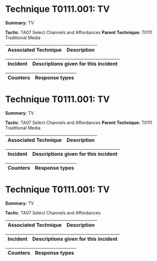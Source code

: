 # Technique T0111.001: TV

**Summary**: TV

**Tactic**: TA07 Select Channels and Affordances **Parent Technique:** T0111 Traditional Media


| Associated Technique | Description |
| --------- | ------------------------- |



| Incident | Descriptions given for this incident |
| -------- | -------------------- |



| Counters | Response types |
| -------- | -------------- |


# Technique T0111.001: TV

**Summary**: TV

**Tactic**: TA07 Select Channels and Affordances **Parent Technique:** T0111 Traditional Media


| Associated Technique | Description |
| --------- | ------------------------- |



| Incident | Descriptions given for this incident |
| -------- | -------------------- |



| Counters | Response types |
| -------- | -------------- |


# Technique T0111.001: TV

**Summary**: TV

**Tactic**: TA07 Select Channels and Affordances


| Associated Technique | Description |
| --------- | ------------------------- |



| Incident | Descriptions given for this incident |
| -------- | -------------------- |



| Counters | Response types |
| -------- | -------------- |


